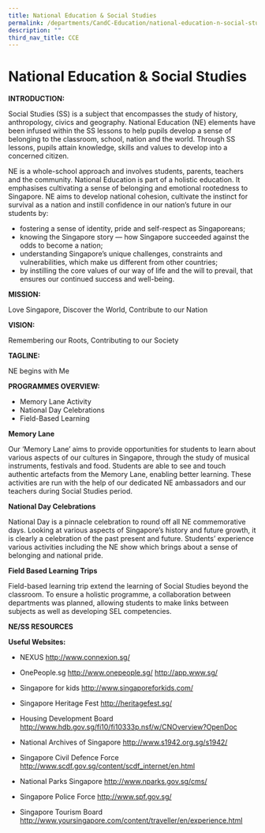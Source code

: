 ```yaml
---
title: National Education & Social Studies
permalink: /departments/CandC-Education/national-education-n-social-studies/
description: ""
third_nav_title: CCE
---
```

# National Education & Social Studies
**INTRODUCTION:**

Social Studies (SS) is a subject that encompasses the study of history, anthropology, civics and geography. National Education (NE) elements have been infused within the SS lessons to help pupils develop a sense of belonging to the classroom, school, nation and the world. Through SS lessons, pupils attain knowledge, skills and values to develop into a concerned citizen.

NE is a whole-school approach and involves students, parents, teachers and the community. National Education is part of a holistic education. It emphasises cultivating a sense of belonging and emotional rootedness to Singapore. NE aims to develop national cohesion, cultivate the instinct for survival as a nation and instill confidence in our nation’s future in our students by:

* fostering a sense of identity, pride and self-respect as Singaporeans;
* knowing the Singapore story — how Singapore succeeded against the odds to become a nation;
* understanding Singapore’s unique challenges, constraints and vulnerabilities, which make us different from other countries;
* by instilling the core values of our way of life and the will to prevail, that ensures our continued success and well-being.

**MISSION:**

Love Singapore, Discover the World, Contribute to our Nation

**VISION:**

Remembering our Roots, Contributing to our Society

**TAGLINE:**

NE begins with Me


**PROGRAMMES OVERVIEW:**

* Memory Lane Activity
* National Day Celebrations
* Field-Based Learning


**Memory Lane**

Our ‘Memory Lane’ aims to provide opportunities for students to learn about various aspects of our cultures in Singapore, through the study of musical instruments, festivals and food. Students are able to see and touch authentic artefacts from the Memory Lane, enabling better learning. These activities are run with the help of our dedicated NE ambassadors and our teachers during Social Studies period.


**National Day Celebrations**

National Day is a pinnacle celebration to round off all NE commemorative days. Looking at various aspects of Singapore’s history and future growth, it is clearly a celebration of the past present and future. Students’ experience various activities including the NE show which brings about a sense of belonging and national pride.


**Field Based Learning Trips**

Field-based learning trip extend the learning of Social Studies beyond the classroom. To ensure a holistic programme, a collaboration between departments was planned, allowing students to make links between subjects as well as developing SEL competencies.

**NE/SS RESOURCES**

**Useful Websites:**

* NEXUS
http://www.connexion.sg/

* OnePeople.sg
http://www.onepeople.sg/
http://app.www.sg/

* Singapore for kids
http://www.singaporeforkids.com/
* Singapore Heritage Fest
http://heritagefest.sg/
* Housing Development Board
http://www.hdb.gov.sg/fi10/fi10333p.nsf/w/CNOverview?OpenDoc
* National Archives of Singapore
http://www.s1942.org.sg/s1942/
* Singapore Civil Defence Force
http://www.scdf.gov.sg/content/scdf_internet/en.html
* National Parks Singapore
http://www.nparks.gov.sg/cms/
* Singapore Police Force
http://www.spf.gov.sg/
* Singapore Tourism Board
http://www.yoursingapore.com/content/traveller/en/experience.html